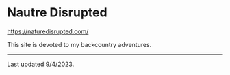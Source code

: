 # Nautre Disrupted
https://naturedisrupted.com/

This site is devoted to my backcountry adventures.

---
Last updated 9/4/2023.